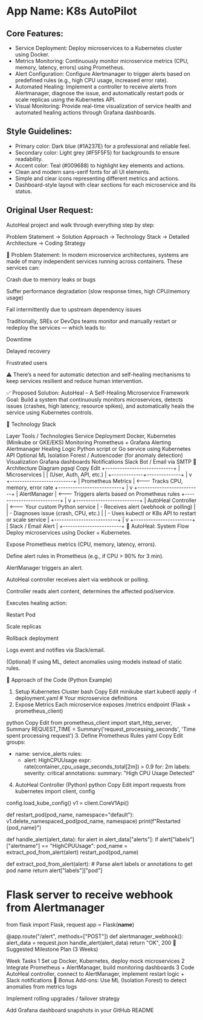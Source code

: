 # **App Name**: K8s AutoPilot

## Core Features:

- Service Deployment: Deploy microservices to a Kubernetes cluster using Docker.
- Metrics Monitoring: Continuously monitor microservice metrics (CPU, memory, latency, errors) using Prometheus.
- Alert Configuration: Configure Alertmanager to trigger alerts based on predefined rules (e.g., high CPU usage, increased error rate).
- Automated Healing: Implement a controller to receive alerts from Alertmanager, diagnose the issue, and automatically restart pods or scale replicas using the Kubernetes API.
- Visual Monitoring: Provide real-time visualization of service health and automated healing actions through Grafana dashboards.

## Style Guidelines:

- Primary color: Dark blue (#1A237E) for a professional and reliable feel.
- Secondary color: Light grey (#F5F5F5) for backgrounds to ensure readability.
- Accent color: Teal (#009688) to highlight key elements and actions.
- Clean and modern sans-serif fonts for all UI elements.
- Simple and clear icons representing different metrics and actions.
- Dashboard-style layout with clear sections for each microservice and its status.

## Original User Request:
AutoHeal project and walk through everything step by step:

Problem Statement → Solution Approach → Technology Stack → Detailed Architecture → Coding Strategy

🚨 Problem Statement:
In modern microservice architectures, systems are made of many independent services running across containers. These services can:

Crash due to memory leaks or bugs

Suffer performance degradation (slow response times, high CPU/memory usage)

Fail intermittently due to upstream dependency issues

Traditionally, SREs or DevOps teams monitor and manually restart or redeploy the services — which leads to:

Downtime

Delayed recovery

Frustrated users

⚠️ There’s a need for automatic detection and self-healing mechanisms to keep services resilient and reduce human intervention.

✅ Proposed Solution: AutoHeal – A Self-Healing Microservice Framework
Goal: Build a system that continuously monitors microservices, detects issues (crashes, high latency, resource spikes), and automatically heals the service using Kubernetes controls.

🧱 Technology Stack

Layer	Tools / Technologies
Service Deployment	Docker, Kubernetes (Minikube or GKE/EKS)
Monitoring	Prometheus + Grafana
Alerting	Alertmanager
Healing Logic	Python script or Go service using Kubernetes API
Optional ML	Isolation Forest / Autoencoder (for anomaly detection)
Visualization	Grafana dashboards
Notifications	Slack Bot / Email via SMTP
🧩 Architecture Diagram
pgsql
Copy
Edit
+----------------------------+
|       Microservices        |
|  (User, Auth, API, etc.)   |
+-------------+--------------+
              |
              v
  +--------------------------+
  |    Prometheus Metrics    |  <--- Tracks CPU, memory, error rate
  +--------------------------+
              |
              v
  +--------------------------+
  |      AlertManager        |  <--- Triggers alerts based on Prometheus rules
  +--------------------------+
              |
              v
  +--------------------------+
  |   AutoHeal Controller    |  <--- Your custom Python service
  | - Receives alert (webhook or polling) |
  | - Diagnoses issue (crash, CPU, etc.) |
  | - Uses kubectl or K8s API to restart or scale service |
  +--------------------------+
              |
              v
   +------------------------+
   |  Slack / Email Alert   |
   +------------------------+
🔁 AutoHeal: System Flow
Deploy microservices using Docker + Kubernetes.

Expose Prometheus metrics (CPU, memory, latency, errors).

Define alert rules in Prometheus (e.g., if CPU > 90% for 3 min).

AlertManager triggers an alert.

AutoHeal controller receives alert via webhook or polling.

Controller reads alert content, determines the affected pod/service.

Executes healing action:

Restart Pod

Scale replicas

Rollback deployment

Logs event and notifies via Slack/email.

(Optional) If using ML, detect anomalies using models instead of static rules.

🧠 Approach of the Code (Python Example)
1. Setup Kubernetes Cluster
bash
Copy
Edit
minikube start
kubectl apply -f deployment.yaml  # Your microservice definitions
2. Expose Metrics
Each microservice exposes /metrics endpoint (Flask + prometheus_client)

python
Copy
Edit
from prometheus_client import start_http_server, Summary
REQUEST_TIME = Summary('request_processing_seconds', 'Time spent processing request')
3. Define Prometheus Rules
yaml
Copy
Edit
groups:
- name: service_alerts
  rules:
  - alert: HighCPUUsage
    expr: rate(container_cpu_usage_seconds_total[2m]) > 0.9
    for: 2m
    labels:
      severity: critical
    annotations:
      summary: "High CPU Usage Detected"
4. AutoHeal Controller (Python)
python
Copy
Edit
import requests
from kubernetes import client, config

config.load_kube_config()
v1 = client.CoreV1Api()

def restart_pod(pod_name, namespace="default"):
    v1.delete_namespaced_pod(pod_name, namespace)
    print(f"Restarted {pod_name}")

def handle_alert(alert_data):
    for alert in alert_data["alerts"]:
        if alert["labels"]["alertname"] == "HighCPUUsage":
            pod_name = extract_pod_from_alert(alert)
            restart_pod(pod_name)

def extract_pod_from_alert(alert):
    # Parse alert labels or annotations to get pod name
    return alert["labels"]["pod"]

# Flask server to receive webhook from Alertmanager
from flask import Flask, request
app = Flask(__name__)

@app.route("/alert", methods=["POST"])
def alertmanager_webhook():
    alert_data = request.json
    handle_alert(alert_data)
    return "OK", 200
📅 Suggested Milestone Plan (3 Weeks)

Week	Tasks
1	Set up Docker, Kubernetes, deploy mock microservices
2	Integrate Prometheus + AlertManager, build monitoring dashboards
3	Code AutoHeal controller, connect to AlertManager, implement restart logic + Slack notifications
🌟 Bonus Add-ons:
Use ML (Isolation Forest) to detect anomalies from metrics logs

Implement rolling upgrades / failover strategy

Add Grafana dashboard snapshots in your GitHub README
  